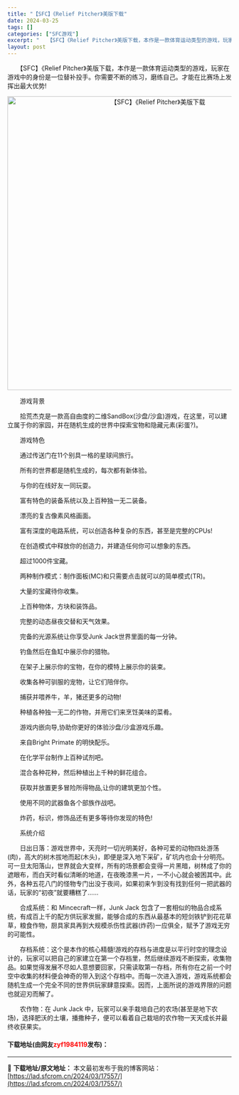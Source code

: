 ```yaml
---
title: "【SFC】《Relief Pitcher》美版下载"
date: 2024-03-25
tags: []
categories: ["SFC游戏"]
excerpt: "　　【SFC】《Relief Pitcher》美版下载，本作是一款体育运动类型的游戏，玩家在游戏中的身份是一位替补投手。你需要不断的练习，磨练自己。才能在比赛场上发挥出最大优势! 　　游戏背景 　　拾荒杰克是一款高自由度的二维SandBox(沙盘/沙盒)游戏，在这里，可以建立属于你的家园，并在随机生&hellip;"
layout: post
---
```


 <p>　　【SFC】《Relief Pitcher》美版下载，本作是一款体育运动类型的游戏，玩家在游戏中的身份是一位替补投手。你需要不断的练习，磨练自己。才能在比赛场上发挥出最大优势!</p> <p align="center"><img align="" border="0" src="https://lad.sfcrom.cn/wp-content/uploads/2024/03/20240325_6600c8b6ce8ac.png" width="661" alt="【SFC】《Relief Pitcher》美版下载" /></p> <p>　　游戏背景</p> <p>　　拾荒杰克是一款高自由度的二维SandBox(沙盘/沙盒)游戏，在这里，可以建立属于你的家园，并在随机生成的世界中探索宝物和隐藏元素(彩蛋?)。</p> <p>　　游戏特色</p> <p>　　通过传送门在11个别具一格的星球间旅行。</p> <p>　　所有的世界都是随机生成的，每次都有新体验。</p> <p>　　与你的在线好友一同玩耍。</p> <p>　　富有特色的装备系统以及上百种独一无二装备。</p> <p>　　漂亮的复古像素风格画面。</p> <p>　　富有深度的电路系统，可以创造各种复杂的东西，甚至是完整的CPUs!</p> <p>　　在创造模式中释放你的创造力，并建造任何你可以想象的东西。</p> <p>　　超过1000件宝藏。</p> <p>　　两种制作模式：制作面板(MC)和只需要点击就可以的简单模式(TR)。</p> <p>　　大量的宝藏待你收集。</p> <p>　　上百种物体，方块和装饰品。</p> <p>　　完整的动态昼夜交替和天气效果。</p> <p>　　完备的光源系统让你享受Junk Jack世界里面的每一分钟。</p> <p>　　钓鱼然后在鱼缸中展示你的猎物。</p> <p>　　在架子上展示你的宝物，在你的模特上展示你的装束。</p> <p>　　收集各种可驯服的宠物，让它们陪伴你。</p> <p>　　捕获并喂养牛，羊，猪还更多的动物!</p> <p>　　种植各种独一无二的作物，并用它们来烹饪美味的菜肴。</p> <p>　　游戏内嵌向导,协助你更好的体验沙盘/沙盒游戏乐趣。</p> <p>　　来自Bright Primate 的明快配乐。</p> <p>　　在化学平台制作上百种试剂吧。</p> <p>　　混合各种花种，然后种植出上千种的鲜花组合。</p> <p>　　获取并放置更多冒险所得物品,让你的建筑更加个性。</p> <p>　　使用不同的武器鱼各个部族作战吧。</p> <p>　　炸药，标识，修饰品还有更多等待你发现的特色!</p> <p>　　系统介绍</p> <p>　　日出日落：游戏世界中，天亮时一切光明美好，各种可爱的动物四处游荡(肉)，高大的树木拔地而起(木头)，即便是深入地下采矿，矿坑内也会十分明亮。可一旦太阳落山，世界就会大变样，所有的场景都会变得一片黑暗，树林成了你的遮眼布，而白天时看似清晰的地道，在夜晚漆黑一片，一不小心就会被困其中。此外，各种五花八门的怪物专门出没于夜间，如果初来乍到没有找到任何一把武器的话，玩家的&ldquo;初夜&rdquo;就要糟糕了&hellip;&hellip;</p> <p>　　合成系统：和 Mincecraft一样，Junk Jack 包含了一套相似的物品合成系统，有成百上千的配方供玩家发掘，能够合成的东西从最基本的短剑铁铲到花花草草，粮食作物，厨具家具再到大规模杀伤性武器(炸药)一应俱全，赋予了游戏无穷的可能性。</p> <p>　　存档系统：这个是本作的核心精髓!游戏的存档与进度是以平行时空的理念设计的，玩家可以把自己的家建立在第一个存档里，然后继续游戏不断探索，收集物品。如果觉得发展不尽如人意想要回家，只需读取第一存档，所有你在之前一个时空中收集的材料便会神奇的带入到这个存档中。而每一次进入游戏，游戏系统都会随机生成一个完全不同的世界供玩家肆意探索。因而，上面所说的游戏界限的问题也就迎刃而解了。</p> <p>　　农作物：在 Junk Jack 中，玩家可以亲手栽培自己的农场(甚至是地下农场)，选择肥沃的土壤，播撒种子，便可以看着自己栽培的农作物一天天成长并最终收获果实。</p> <p><h4>下载地址(由网友<font color="red">zyf1984119</font>发布)：</h4></p> 

---
📖 **下载地址/原文地址：** 本文最初发布于我的博客网站：[https://lad.sfcrom.cn/2024/03/17557/](https://lad.sfcrom.cn/2024/03/17557/)
